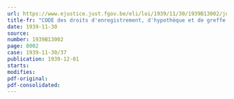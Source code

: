 ```yaml
---
url: https://www.ejustice.just.fgov.be/eli/loi/1939/11/30/1939B13002/justel
title-fr: "CODE des droits d'enregistrement, d'hypothèque et de greffe (REGION BRUXELLES-CAPITALE)"
date: 1939-11-30
source:
number: 1939B13002
page: 8002
case: 1939-11-30/37
publication: 1939-12-01
starts:
modifies:
pdf-original:
pdf-consolidated:
---
```


